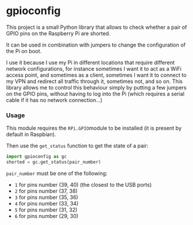 # gpioconfig

This project is a small Python library that allows to check whether a pair of GPIO pins
on the Raspberry Pi are shorted.

It can be used in combination with jumpers to change the configuration of the Pi on boot.

I use it because I use my Pi in different locations that require different network
configurations, for instance sometimes I want it to act as a WiFi access point, and
sometimes as a client, sometimes I want it to connect to my VPN and redirect all traffic
through it, sometimes not, and so on. This library allows me to control this behaviour
simply by putting a few jumpers on the GPIO pins, without having to log into the Pi
(which requires a serial cable if it has no network connection...)

### Usage

This module requires the `RPi.GPIO`module to be installed (it is present by default in
Raspbian).

Then use the `get_status` function to get the state of a pair:
```python
import gpioconfig as gc
shorted = gc.get_status(pair_number)
```

`pair_number` must be one of the following:
+ `1` for pins number (39, 40) (the closest to the USB ports)
+ `2` for pins number (37, 38)
+ `3` for pins number (35, 36)
+ `4` for pins number (33, 34)
+ `5` for pins number (31, 32)
+ `6` for pins number (29, 30)


